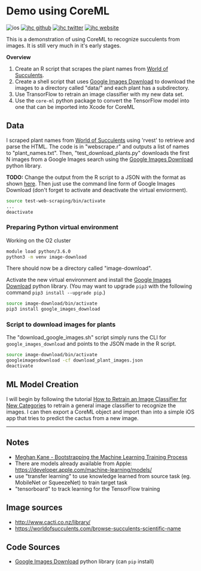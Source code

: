 # Demo using CoreML

![ios](https://img.shields.io/badge/iOS-Plant_Tracker-999999.svg?style=flat&logo=apple)
[![jhc github](https://img.shields.io/badge/GitHub-jhrcook-181717.svg?style=flat&logo=github)](https://github.com/jhrcook)
[![jhc twitter](https://img.shields.io/badge/Twitter-JoshDoesaThing-00aced.svg?style=flat&logo=twitter)](https://twitter.com/JoshDoesa)
[![jhc website](https://img.shields.io/badge/Website-Joshua_Cook-5087B2.svg?style=flat&logo=telegram)](https://joshuacook.netlify.com)

This is a demonstration of using CoreML to recognize succulents from images. It is still very much in it's early stages.

**Overview**

1. Create an R script that scrapes the plant names from [World of Succulents](https://worldofsucculents.com/browse-succulents-scientific-name).
2. Create a shell script that uses [Google Images Download](https://github.com/hardikvasa/google-images-download) to download the images to a directory called "data/" and each plant has a subdirectory.
3. Use TransorFlow to retrain an image classifier with my new data set.
4. Use the `core-ml` python package to convert the TensorFlow model into one that can be imported into Xcode for CoreML


## Data

I scraped plant names from [World of Succulents](https://worldofsucculents.com/browse-succulents-scientific-name) using 'rvest' to retrieve and parse the HTML. The code is in "webscrape.r" and outputs a list of names to "plant_names.txt". Then, "test_download_plants.py" downloads the first N images from a Google Images search using the [Google Images Download](https://github.com/hardikvasa/google-images-download) python library.

**TODO:** Change the output from the R script to a JSON with the format as shown [here](https://google-images-download.readthedocs.io/en/latest/examples.html). Then just use the command line form of Google Images Download (don't forget to activate and deactivate the virtual enviorment).

```bash
source test-web-scraping/bin/activate
...
deactivate
```




### Preparing Python virtual environment

Working on the O2 cluster

```bash
module load python/3.6.0
python3 -m venv image-download
```

There should now be a directory called "image-download".

Activate the new virtual environment and install the [Google Images Download](https://github.com/hardikvasa/google-images-download) python library. (You may want to upgrade `pip3` with the following command `pip3 install --upgrade pip`.)

```bash
source image-download/bin/activate
pip3 install google_images_download
```

### Script to download images for plants

The "download_google_images.sh" script simply runs the CLI for `google_images_download` and points to the JSON made in the R script.

```bash
source image-download/bin/activate
googleimagesdownload -cf download_plant_images.json
deactivate
```


## ML Model Creation

I will begin by following the tutorial [How to Retrain an Image Classifier for New Categories](https://www.tensorflow.org/hub/tutorials/image_retraining) to retrain a general image classifier to recognize the images. I can then export a CoreML object and import than into a simple iOS app that tries to predict the cactus from a new image.

---

## Notes

- [Meghan Kane - Bootstrapping the Machine Learning Training Process](https://www.youtube.com/watch?v=ugiPfm8ICZo)
- There are models already available from Apple: https://developer.apple.com/machine-learning/models/
- use "transfer learning" to use knowledge learned from source task (eg. MobileNet or SqueezeNet) to train target task
- "tensorboard" to track learning for the TensorFlow training


## Image sources

* http://www.cacti.co.nz/library/
* https://worldofsucculents.com/browse-succulents-scientific-name


## Code Sources

* [Google Images Download](https://github.com/hardikvasa/google-images-download) python library (can `pip` install)